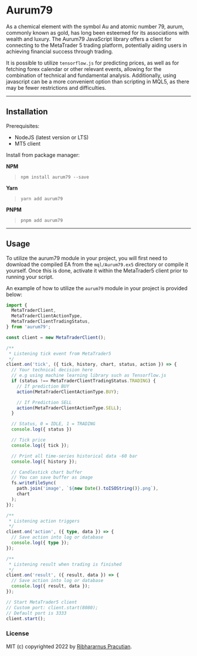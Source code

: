 # Aurum79
As a chemical element with the symbol Au and atomic number 79, aurum, commonly known as gold, has long been esteemed for its associations with wealth and luxury. The Aurum79 JavaScript library offers a client for connecting to the MetaTrader 5 trading platform, potentially aiding users in achieving financial success through trading.

It is possible to utilize `tensorflow.js` for predicting prices, as well as for fetching forex calendar or other relevant events, allowing for the combination of technical and fundamental analysis. Additionally, using javascript can be a more convenient option than scripting in MQL5, as there may be fewer restrictions and difficulties.

---

## Installation

Prerequisites:

* NodeJS (latest version or LTS)
* MT5 client

Install from package manager:

**NPM**  
> `npm install aurum79 --save`

**Yarn**  
> `yarn add aurum79`

**PNPM**
> `pnpm add aurum79`

---

## Usage

To utilize the aurum79 module in your project, you will first need to download the compiled EA from the `mql/Aurum79.ex5` directory or compile it yourself. Once this is done, activate it within the MetaTrader5 client prior to running your script.

An example of how to utilize the `aurum79` module in your project is provided below:

```typescript
import {
  MetaTraderClient,
  MetaTraderClientActionType,
  MetaTraderClientTradingStatus,
} from 'aurum79';

const client = new MetaTraderClient();

/**
 * Listening tick event from MetaTrader5
 */
client.on('tick', ({ tick, history, chart, status, action }) => {
  // Your technical decision here
  // e.g using machine learning library such as Tensorflow.js
  if (status !== MetaTraderClientTradingStatus.TRADING) {
    // If prediction BUY
    action(MetaTraderClientActionType.BUY);

    // If Prediction SELL
    action(MetaTraderClientActionType.SELL);
  }

  // Status, 0 = IDLE, 1 = TRADING
  console.log({ status })

  // Tick price
  console.log({ tick });

  // Print all time-series historical data -60 bar
  console.log({ history });

  // Candlestick chart buffer
  // You can save buffer as image
  fs.writeFileSync(
    path.join('image', `${new Date().toISOString()}.png`),
    chart
  );
});

/**
 * Listening action triggers
 */
client.on('action', ({ type, data }) => {
  // Save action into log or database
  console.log({ type });
});

/**
 * Listening result when trading is finished
 */
client.on('result', ({ result, data }) => {
  // Save action into log or database
  console.log({ result, data });
});

// Start MetaTrader5 client
// Custom port: client.start(8080);
// Default port is 3333
client.start();
```

### License
MIT (c) copyrighted 2022 by [Ribhararnus Pracutian](https://github.com/oknoorap).
